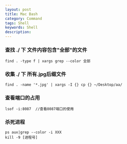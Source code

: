 ```yaml
---
layout: post
title: Mac Bash
category: Command
tags: Shell
keywords: Shell
description: 
---  
```


### 查找 ./ 下 文件内容包含"全部"的文件  
    find . -type f | xargs grep --color 全部

### 收集 ./ 下 所有.jpg后缀文件  
    find . -name '*.jpg' | xargs -I {} cp {} ~/Desktop/aa/

### 查看端口的占用  
    lsof -i:8087  //查看8087端口的使用

### 杀死进程  
    ps aux|grep --color -i XXX
    kill -9 [进程号]




